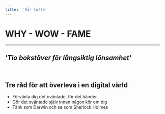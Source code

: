 ```yaml
---
title:	'Vår löfte'
---
```


# WHY - WOW - FAME
---
## *'Tio bokstäver för långsiktig lönsamhet'*

<br/>

## Tre råd för att överleva i en digital värld 
- Förvänta dig det oväntade, för det händer.
- Gör det oväntade själv innan någon kör om dig
- Tänk som Darwin och se som Sherlock Holmes

